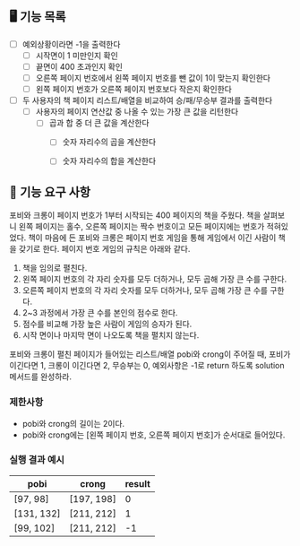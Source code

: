 ## 🖥 기능 목록
- [ ] 예외상황이라면 -1을 출력한다
  - [ ] 시작면이 1 미만인지 확인
  - [ ] 끝면이 400 초과인지 확인
  - [ ] 오른쪽 페이지 번호에서 왼쪽 페이지 번호를 뺀 값이 1이 맞는지 확인한다
  - [ ] 왼쪽 페이지 번호가 오른쪽 페이지 번호보다 작은지 확인한다
- [ ] 두 사용자의 책 페이지 리스트/배열을 비교하여 승/패/무승부 결과를 출력한다
  - [ ] 사용자의 페이지 연산값 중 나올 수 있는 가장 큰 값을 리턴한다
    - [ ] 곱과 합 중 더 큰 값을 계산한다
      - [ ] 숫자 자리수의 곱을 계산한다
      - [ ] 숫자 자리수의 합을 계산한다
  

## 🚀 기능 요구 사항

포비와 크롱이 페이지 번호가 1부터 시작되는 400 페이지의 책을 주웠다. 책을 살펴보니 왼쪽 페이지는 홀수, 오른쪽 페이지는 짝수 번호이고 모든 페이지에는 번호가 적혀있었다. 책이 마음에 든 포비와 크롱은 페이지 번호 게임을 통해 게임에서 이긴 사람이 책을 갖기로 한다. 페이지 번호 게임의 규칙은 아래와 같다.

1. 책을 임의로 펼친다.
2. 왼쪽 페이지 번호의 각 자리 숫자를 모두 더하거나, 모두 곱해 가장 큰 수를 구한다.
3. 오른쪽 페이지 번호의 각 자리 숫자를 모두 더하거나, 모두 곱해 가장 큰 수를 구한다.
4. 2~3 과정에서 가장 큰 수를 본인의 점수로 한다.
5. 점수를 비교해 가장 높은 사람이 게임의 승자가 된다.
6. 시작 면이나 마지막 면이 나오도록 책을 펼치지 않는다.

포비와 크롱이 펼친 페이지가 들어있는 리스트/배열 pobi와 crong이 주어질 때, 포비가 이긴다면 1, 크롱이 이긴다면 2, 무승부는 0, 예외사항은 -1로 return 하도록 solution 메서드를 완성하라.

### 제한사항

- pobi와 crong의 길이는 2이다.
- pobi와 crong에는 [왼쪽 페이지 번호, 오른쪽 페이지 번호]가 순서대로 들어있다.

### 실행 결과 예시

| pobi | crong | result |
| --- | --- | --- |
| [97, 98] | [197, 198] | 0 |
| [131, 132] | [211, 212] | 1 |
| [99, 102] | [211, 212] | -1 |

